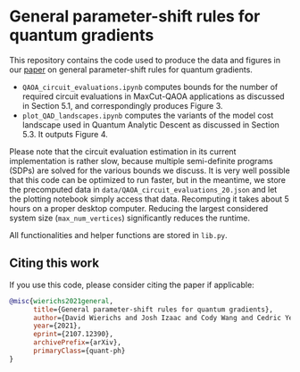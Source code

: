 # General parameter-shift rules for quantum gradients

This repository contains the code used to produce the data and figures in our [paper](https://arxiv.org/abs/2107.12390) on general parameter-shift rules for quantum gradients.

- `QAOA_circuit_evaluations.ipynb` computes bounds for the number of required circuit evaluations in 
  MaxCut-QAOA applications as discussed in Section 5.1, and correspondingly produces Figure 3.
- `plot_QAD_landscapes.ipynb` computes the variants of the model cost landscape used in Quantum
  Analytic Descent as discussed in Section 5.3. It outputs Figure 4.

Please note that the circuit evaluation estimation in its current implementation is rather slow, because
multiple semi-definite programs (SDPs) are solved for the various bounds we discuss. It is very well
possible that this code can be optimized to run faster, but in the meantime, we store the precomputed
data in `data/QAOA_circuit_evaluations_20.json` and let the plotting notebook simply access that data.
Recomputing it takes about 5 hours on a proper desktop computer.
Reducing the largest considered system size (`max_num_vertices`) significantly reduces the runtime.

All functionalities and helper functions are stored in `lib.py`.


## Citing this work

If you use this code, please consider citing the paper if applicable:

```bib
@misc{wierichs2021general,
      title={General parameter-shift rules for quantum gradients}, 
      author={David Wierichs and Josh Izaac and Cody Wang and Cedric Yen-Yu Lin},
      year={2021},
      eprint={2107.12390},
      archivePrefix={arXiv},
      primaryClass={quant-ph}
}
```
